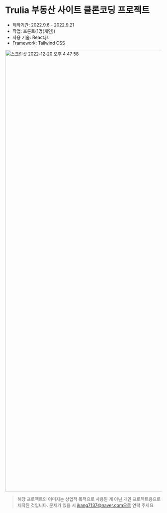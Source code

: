 # Trulia 부동산 사이트 클론코딩 프로젝트
- 제작기간: 2022.9.6 - 2022.9.21
- 작업: 프론트(1명(개인))
- 사용 기술: React.js
- Framework: Tailwind CSS

<img width="1421" alt="스크린샷 2022-12-20 오후 4 47 58" src="https://user-images.githubusercontent.com/53555375/208611996-664935f6-8581-464c-903c-ab1d01f6c051.png">

> 해당 프로젝트의 이미지는 상업적 목적으로 사용된 게 아닌 개인 프로젝트용으로 제작된 것입니다. 문제가 있을 시 jkang7137@naver.com으로 연락 주세요
